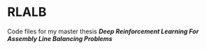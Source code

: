 # RLALB
Code files for my master thesis ***Deep Reinforcement Learning For
Assembly Line Balancing Problems***
